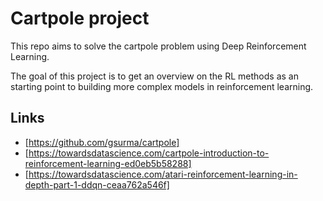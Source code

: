 # Cartpole project
This repo aims to solve the cartpole problem using Deep Reinforcement Learning.

The goal of this project is to get an overview on the RL methods as an starting point to building more complex models in reinforcement learning.

## Links
- [https://github.com/gsurma/cartpole]
- [https://towardsdatascience.com/cartpole-introduction-to-reinforcement-learning-ed0eb5b58288]
- [https://towardsdatascience.com/atari-reinforcement-learning-in-depth-part-1-ddqn-ceaa762a546f]